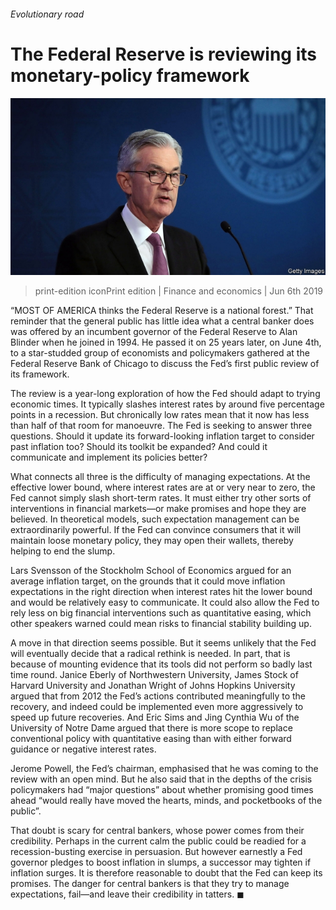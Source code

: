 ###### Evolutionary road

# The Federal Reserve is reviewing its monetary-policy framework 

![image](images/20190608_fnp501.jpg) 

> print-edition iconPrint edition | Finance and economics | Jun 6th 2019 

“MOST OF AMERICA thinks the Federal Reserve is a national forest.” That reminder that the general public has little idea what a central banker does was offered by an incumbent governor of the Federal Reserve to Alan Blinder when he joined in 1994. He passed it on 25 years later, on June 4th, to a star-studded group of economists and policymakers gathered at the Federal Reserve Bank of Chicago to discuss the Fed’s first public review of its framework. 

The review is a year-long exploration of how the Fed should adapt to trying economic times. It typically slashes interest rates by around five percentage points in a recession. But chronically low rates mean that it now has less than half of that room for manoeuvre. The Fed is seeking to answer three questions. Should it update its forward-looking inflation target to consider past inflation too? Should its toolkit be expanded? And could it communicate and implement its policies better? 

What connects all three is the difficulty of managing expectations. At the effective lower bound, where interest rates are at or very near to zero, the Fed cannot simply slash short-term rates. It must either try other sorts of interventions in financial markets—or make promises and hope they are believed. In theoretical models, such expectation management can be extraordinarily powerful. If the Fed can convince consumers that it will maintain loose monetary policy, they may open their wallets, thereby helping to end the slump. 

Lars Svensson of the Stockholm School of Economics argued for an average inflation target, on the grounds that it could move inflation expectations in the right direction when interest rates hit the lower bound and would be relatively easy to communicate. It could also allow the Fed to rely less on big financial interventions such as quantitative easing, which other speakers warned could mean risks to financial stability building up. 

A move in that direction seems possible. But it seems unlikely that the Fed will eventually decide that a radical rethink is needed. In part, that is because of mounting evidence that its tools did not perform so badly last time round. Janice Eberly of Northwestern University, James Stock of Harvard University and Jonathan Wright of Johns Hopkins University argued that from 2012 the Fed’s actions contributed meaningfully to the recovery, and indeed could be implemented even more aggressively to speed up future recoveries. And Eric Sims and Jing Cynthia Wu of the University of Notre Dame argued that there is more scope to replace conventional policy with quantitative easing than with either forward guidance or negative interest rates. 

Jerome Powell, the Fed’s chairman, emphasised that he was coming to the review with an open mind. But he also said that in the depths of the crisis policymakers had “major questions” about whether promising good times ahead “would really have moved the hearts, minds, and pocketbooks of the public”. 

That doubt is scary for central bankers, whose power comes from their credibility. Perhaps in the current calm the public could be readied for a recession-busting exercise in persuasion. But however earnestly a Fed governor pledges to boost inflation in slumps, a successor may tighten if inflation surges. It is therefore reasonable to doubt that the Fed can keep its promises. The danger for central bankers is that they try to manage expectations, fail—and leave their credibility in tatters. ◼ 

